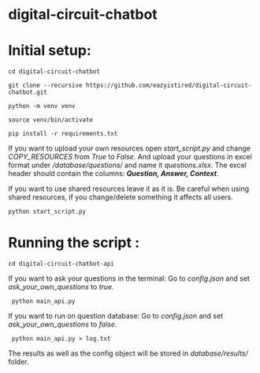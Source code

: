 # digital-circuit-chatbot

# Initial setup:
``` cd digital-circuit-chatbot ```

``` git clone --recursive https://github.com/eazyistired/digital-circuit-chatbot.git ```

``` python -m venv venv ```

``` source venv/bin/activate ```

``` pip install -r requirements.txt ```

If you want to upload your own resources open *start_script.py* and change *COPY_RESOURCES* from *True* to *False*. And upload your questions in excel format under */database/questions/* and name it *questions.xlsx*. The excel header should contain the columns: **_Question, Answer, Context_**.

If you want to use shared resources leave it as it is. Be careful when using shared resources, if you change/delete something it affects all users.

``` python start_script.py ```

# Running the script :

``` cd digital-circuit-chatbot-api ```

If you want to ask your questions in the terminal:
Go to *config.json* and set *ask_your_own_questions* to *true*.

``` python main_api.py```

If you want to run on question database:
Go to *config.json* and set *ask_your_own_questions* to *false*.

``` python main_api.py > log.txt```

The results as well as the config object will be stored in *database/results/* folder.
